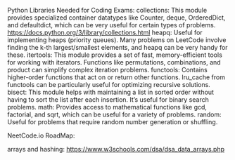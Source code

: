 

Python Libraries Needed for Coding Exams:
collections: This module provides specialized container datatypes like Counter, deque, OrderedDict, and defaultdict, which can be very useful for certain types of problems.
https://docs.python.org/3/library/collections.html 
heapq: Useful for implementing heaps (priority queues). Many problems on LeetCode involve finding the k-th largest/smallest elements, and heapq can be very handy for these.
itertools: This module provides a set of fast, memory-efficient tools for working with iterators. Functions like permutations, combinations, and product can simplify complex iteration problems.
functools: Contains higher-order functions that act on or return other functions. lru_cache from functools can be particularly useful for optimizing recursive solutions.
bisect: This module helps with maintaining a list in sorted order without having to sort the list after each insertion. It’s useful for binary search problems.
math: Provides access to mathematical functions like gcd, factorial, and sqrt, which can be useful for a variety of problems.
random: Useful for problems that require random number generation or shuffling.

NeetCode.io RoadMap:


arrays and hashing:
https://www.w3schools.com/dsa/dsa_data_arrays.php 

